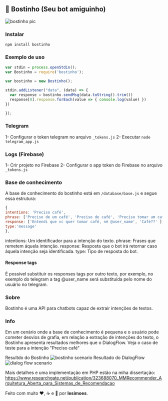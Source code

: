 ## :poop: Bostinho (Seu bot amiguinho)

![bostinho pic](https://media.giphy.com/media/l0MYSMV95h0NY6L1m/giphy.gif)


### Instalar
`npm install bostinho`

### Exemplo de uso

```javascript
var stdin = process.openStdin();
var Bostinho = require('bostinho');

var bostinho = new Bostinho();

stdin.addListener("data", (data) => {
  var response = bostinho.sendMsg(data.toString().trim())
  response[0].response.forEach(value => { console.log(value) })
})

});
```

### Telegram

1- Configurar o token telegram no arquivo `_tokens.js`
2- Executar `node telegram_app.js`

### Logs (Firebase)
1- Crir projeto no Firebase
2- Configurar o app token do Firebase no arquivo `_tokens.js`


### Base de conhecimento

A base de conhecimento do bostinho está em `/database/base.js` e segue essa estrutura:

```javascript
{
intentions: 'Preciso café',
phrase: ['Preciso de um café', 'Preciso de café', 'Preciso tomar um café'],
response: ['Entendi que vc quer tomar café, né @user_name', 'Café??' ],
type:'message'
},
```
intentions: Um identificador para a intenção do texto.
phrase: Frases que remetem áquela intenção.
response: Resposta que o bot irá retornar caso áquela intenção seja identificada.
type: Tipo de resposta do bot.

#### Response tags
É possível substituir os responses tags por outro texto, por exemplo, no exemplo do telegram a tag @user_name será substituida pelo nome do usuário no telegram.


### Sobre

Bostinho é uma API para chatbots capaz de extrair intenções de textos.

### Info
Em um cenário onde a base de conhecimento é pequena e o usuário pode cometer desvios de grafia, em relação a extração de intenções do texto, o Bostinho apresenta resultados melhores que o DialogFlow. Veja o caso de teste para a intenção "Preciso café"

Resultdo do Bostinho
![bostinho scenario](https://i.imgur.com/Zll3IQb.gif)
Resultado do DialogFlow
![dialog flow scenario](https://i.imgur.com/XZ8XsIc.gif)




Mais detalhes e uma implementação em PHP estão na miha dissertação: https://www.researchgate.net/publication/323688070_MMRecommender_Arquitetura_Aberta_para_Sistemas_de_Recomendacao





Feito com muito :heart:, :coffee: e :beer: por **lesimoes**.

